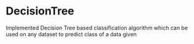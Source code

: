 # DecisionTree
Implemented Decision Tree based classification algorithm which can be used on any dataset to predict class of a data given

